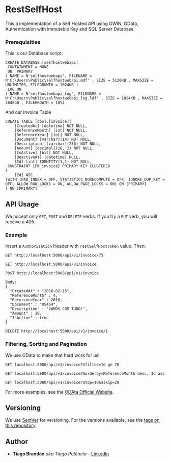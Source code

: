 # RestSelfHost

This a implementation of a Self Hosted API using OWIN, OData, Authentication with immutable Key and SQL Server Database.


### Prerequisities

This is our Database script:

```
CREATE DATABASE [selfhostwebapi]
 CONTAINMENT = NONE
 ON  PRIMARY 
( NAME = N'selfhostwebapi', FILENAME = N'C:\Users\Public\selfhostwebapi.mdf' , SIZE = 5120KB , MAXSIZE = UNLIMITED, FILEGROWTH = 1024KB )
 LOG ON 
( NAME = N'selfhostwebapi_log', FILENAME = N'C:\Users\Public\selfhostwebapi_log.ldf' , SIZE = 1024KB , MAXSIZE = 2048GB , FILEGROWTH = 10%)
```

And our Invoice Table

```
CREATE TABLE [dbo].[invoice](
	[CreatedAt] [datetime] NOT NULL,
	[ReferenceMonth] [int] NOT NULL,
	[ReferenceYear] [int] NOT NULL,
	[Document] [varchar](14) NOT NULL,
	[Description] [varchar](256) NOT NULL,
	[Amount] [decimal](16, 2) NOT NULL,
	[IsActive] [bit] NOT NULL,
	[DeactiveAt] [datetime] NULL,
	[Id] [int] IDENTITY(1,1) NOT NULL,
 CONSTRAINT [PK_invoice] PRIMARY KEY CLUSTERED 
(
	[Id] ASC
)WITH (PAD_INDEX = OFF, STATISTICS_NORECOMPUTE = OFF, IGNORE_DUP_KEY = OFF, ALLOW_ROW_LOCKS = ON, ALLOW_PAGE_LOCKS = ON) ON [PRIMARY]
) ON [PRIMARY]
```

## API Usage

We accept only ```GET```, ```POST``` and ```DELETE``` verbs. If you try a ```PUT``` verb, you will receive a 405.

### Example

Insert a ```Authorization``` Header with ```restSelfHostToken``` value. Then:

```
GET http://localhost:5000/api/v1/invoice/75
```

```
GET http://localhost:5000/api/v1/invoice
```

```
POST http://localhost:5000/api/v1/invoice

Body:
{
  "CreatedAt" : "2016-02-15",
  "ReferenceMonth" : 4,
  "ReferenceYear" : 2016,
  "Document" : "05454",
  "Description" : "VAMOS COM TUDO!",
  "Amount" : 10,
  "IsActive" : true
}
```

```
DELETE http://localhost:5000/api/v1/invoice/1
```
### Filtering, Sorting and Pagination

We use OData to make that hard work for us!

```
GET localhost:5000/api/v1/invoice?$filter=Id ge 70
```

```
GET localhost:5000/api/v1/invoice?$orderby=ReferenceMonth desc, Id asc
```

```
GET localhost:5000/api/v1/invoice?$top=10&$skip=20
```

For more examples, see the [ODAta Official Website](http://www.odata.org/documentation/odata-version-2-0/uri-conventions/#SystemQueryOptions).


## Versioning

We use [SemVer](http://semver.org/) for versioning. For the versions available, see the [tags on this repository](https://github.com/tiagomourabrandao/RestSelfHost/tags). 

## Author

* **Tiago Brandão**  *aka Tiago Potência* - [LinkedIn](https://br.linkedin.com/in/tiagomourabrandao)